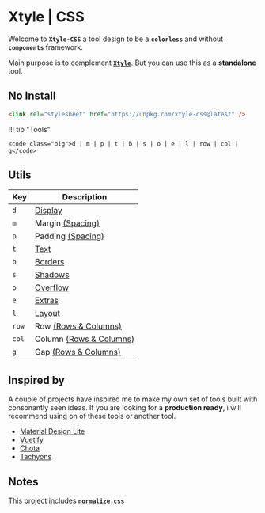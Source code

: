 # **Xtyle** | CSS

Welcome to **`Xtyle-CSS`** a tool design to be a **`colorless`** and without **`components`** framework.

Main purpose is to complement <a href="https://github.com/hlop3z/xtyle" target="_blank">**`Xtyle`**</a>. But you can use this as a **standalone** tool.

## No Install

```html
<link rel="stylesheet" href="https://unpkg.com/xtyle-css@latest" />
```

!!! tip "Tools"

    <code class="big">d | m | p | t | b | s | o | e | l | row | col | g</code>

## **Utils**

| Key                          | Description                     |
| ---------------------------- | ------------------------------- |
| <code class="big">d</code>   | [Display](display/)             |
| <code class="big">m</code>   | Margin [(Spacing)](spacing/)    |
| <code class="big">p</code>   | Padding [(Spacing)](spacing/)   |
| <code class="big">t</code>   | [Text](text/)                   |
| <code class="big">b</code>   | [Borders](borders/)             |
| <code class="big">s</code>   | [Shadows](shadows/)             |
| <code class="big">o</code>   | [Overflow](overflow/)           |
| <code class="big">e</code>   | [Extras](extras/)               |
| <code class="big">l</code>   | [Layout](layout/)               |
| <code class="big">row</code> | Row [(Rows & Columns)](row/)    |
| <code class="big">col</code> | Column [(Rows & Columns)](row/) |
| <code class="big">g</code>   | Gap [(Rows & Columns)](row/)    |

## Inspired by

A couple of projects have inspired me to make my own set of tools built with consonantly seen ideas.
If you are looking for a **production ready**, i will recommend using on of these tools or another tool.

- <a href="https://getmdl.io/" target="_blank">Material Design Lite</a>
- <a href="https://vuetifyjs.com/" target="_blank">Vuetify</a>
- <a href="https://jenil.github.io/chota/" target="_blank">Chota</a>
- <a href="https://tachyons.io/" target="_blank">Tachyons</a>

## Notes

This project includes [**`normalize.css`**](https://necolas.github.io/normalize.css/)
